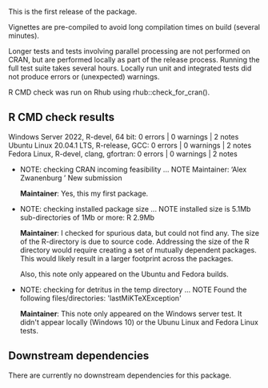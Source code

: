 This is the first release of the package.

Vignettes are pre-compiled to avoid long compilation times on build (several
minutes).

Longer tests and tests involving parallel processing are not performed on CRAN,
but are performed locally as part of the release process. Running the full test
suite takes several hours. Locally run unit and integrated tests did not produce
errors or (unexpected) warnings.

R CMD check was run on Rhub using rhub::check_for_cran().

## R CMD check results

Windows Server 2022, R-devel, 64 bit: 0 errors | 0 warnings | 2 notes
Ubuntu Linux 20.04.1 LTS, R-release, GCC: 0 errors | 0 warnings | 2 notes
Fedora Linux, R-devel, clang, gfortran: 0 errors | 0 warnings | 2 notes

* NOTE: checking CRAN incoming feasibility ... NOTE
  Maintainer: ‘Alex Zwanenburg ’
  New submission

  **Maintainer**: Yes, this my first package.

* NOTE: checking installed package size ... NOTE
  installed size is  5.1Mb
  sub-directories of 1Mb or more:
    R     2.9Mb

  **Maintainer**: I checked for spurious data, but could not find any. The
  size of the R-directory is due to source code. Addressing the size of the R
  directory would require creating a set of mutually dependent packages. This
  would likely result in a larger footprint across the packages.
  
  Also, this note only appeared on the Ubuntu and Fedora builds.
  
* NOTE: checking for detritus in the temp directory ... NOTE
  Found the following files/directories:
    'lastMiKTeXException'
    
  **Maintainer**: This note only appeared on the Windows server test. It didn't
  appear locally (Windows 10) or the Ubunu Linux and Fedora Linux tests.

## Downstream dependencies

There are currently no downstream dependencies for this package.
